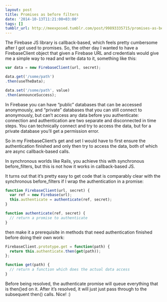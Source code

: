 ```yaml
---
layout: post
title: Promises as before filters
date: '2014-10-13T11:21:00+03:00'
tags: []
tumblr_url: http://meexposed.tumblr.com/post/99893335715/promises-as-before-filters
---
```

The Firebase JS library is callback-based, which feels pretty cumbersome after I got used to promises. So, the other day I wanted to have a FirebaseClient object that given a Firebase URL and credentials would give me a simple way to read and write data to it, something like this:

```js
var data = new FirebaseClient(url, secret);

data.get('/some/path')
.then(useTheData);

data.set('/some/path', value)
.then(announceSuccess);
```

In Firebase you can have “public” databases that can be accessed anonymously, and “private” databases that you can still connect to anonymously, but can’t access any data before you authenticate: connection and authentication are two separate and disconnected in time steps. You can technically connect and try to access the data, but for a private database you’ll get a permission error.

So in my FirebaseClient’s get and set I would have to first ensure the authentication finished and only then try to access the data, both of which are async callback-based calls.

In synchronous worlds like Rails, you achieve this with synchronous before_filters, but this is not how it works in callback-based JS.

It turns out that it’s pretty easy to get code that is comparably clear with the synchronous before_filters if I wrap the authentication in a promise:

```js
function FirebaseClient(url, secret) {
  var ref = new Firebase(url);
  this.authenticate = authenticate(ref, secret);
}

function authenticate(ref, secret) {
  // return a promise to authenticate
}
```

then make it a prerequisite in methods that need authentication finished before doing their own work:

```js
FirebaseClient.prototype.get = function(path) {
  return this.authenticate.then(get(path));
};

function get(path) {
  // return a function which does the actual data access
}
```

Before being resolved, the authenticate promise will queue everything that is then()ed on it. After it’s resolved, it will just just pass through to the subsequent then() calls. Nice! :)
